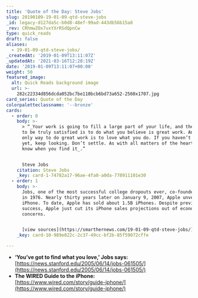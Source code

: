 ```yaml
---
title: 'Quote of the Day: Steve Jobs'
slug: 20190109-19-01-09-qtd-steve-jobs
_id: legacy-d127da5c-b0d8-48ef-99ad-443db56b15a8
_rev: CRhmwZOx7vxYXrRSdQpnCw
type: quick_reads
draft: false
aliases:
  - 19-01-09-qtd-steve-jobs/
_createdAt: '2019-01-09T13:11:07Z'
_updatedAt: '2021-03-16T12:28:19Z'
date: '2019-01-09T13:11:07+00:00'
weight: 50
featured_image:
  alt: Quick Reads background image
  url: >-
    282c22334d856dcda052bc7be110bcb6bd73a652-2560x1707.jpg
card_series: Quote of the Day
colorpaletteclassname: '--bronze'
cards:
  - order: 0
    body: >-
      > “_Your work is going to fill a large part of your life, and the only way
      to be truly satisfied is to do what you believe is great work. And the
      only way to do great work is to love what you do. If you haven’t found it
      yet, keep looking. Don’t settle. As with all matters of the heart, you’ll
      know when you find it_.”


      Steve Jobs
    citation: Steve Jobs
    _key: card-1-74782a17-96ae-4fa0-a0da-778911101e30
  - order: 1
    body: >-
      Jobs, one of the most successful college dropouts ever, co-founded Apple
      in 1976. Nearly thirty years later on January 9, 2007, Apple unveiled the
      iPhone. To date, Apple has sold about 1.5B iPhones. Despite previous
      success, Apple just cut its iPhone sales projections out of economic
      concerns.


      [view sources](https://smarthernews.com/19-01-09-qtd-steve-jobs/)
    _key: card-10-989e022c-2c37-49cc-bf2b-85f59072cffe

---
```

* **‘You’ve got to find what you love,’ Jobs says:**  
[https://news.stanford.edu/2005/06/14/jobs-061505/](https://news.stanford.edu/2005/06/14/jobs-061505/)
* **The WIRED Guide to the iPhone:**  
[https://www.wired.com/story/guide-iphone/](https://www.wired.com/story/guide-iphone/)